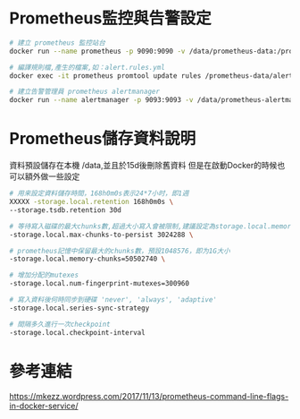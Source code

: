 # Prometheus監控與告警設定
```bash
# 建立 prometheus 監控站台
docker run --name prometheus -p 9090:9090 -v /data/prometheus-data:/prometheus-data --restart always -d prom/prometheus --config.file=/prometheus-data/prometheus.yml

# 編譯規則檔,產生的檔案,如：alert.rules.yml
docker exec -it prometheus promtool update rules /prometheus-data/alert.rules

# 建立告警管理員 prometheus alertmanager 
docker run --name alertmanager -p 9093:9093 -v /data/prometheus-alertmanager:/prometheus-alertmanager -d prom/alertmanager  --config.file=/prometheus-alertmanager/alertmanager.yml

```

# Prometheus儲存資料說明
資料預設儲存在本機 /data,並且於15d後刪除舊資料
但是在啟動Docker的時候也可以額外做一些設定
```bash
# 用来設定資料儲存時間，168h0m0s表示24*7小时，即1週
XXXXX -storage.local.retention 168h0m0s \
--storage.tsdb.retention 30d

# 等待寫入磁碟的最大chunks數,超過大小寫入會被限制,建議設定為storage.local.memory-chunks的50%
-storage.local.max-chunks-to-persist 3024288 \

# prometheus記憶中保留最大的chunks數，預設1048576，即为1G大小
-storage.local.memory-chunks=50502740 \

# 增加分配的mutexes
-storage.local.num-fingerprint-mutexes=300960

# 寫入資料後何時同步到硬碟 'never', 'always', 'adaptive'
-storage.local.series-sync-strategy

# 間隔多久進行一次checkpoint
-storage.local.checkpoint-interval

```

# 參考連結
https://mkezz.wordpress.com/2017/11/13/prometheus-command-line-flags-in-docker-service/
